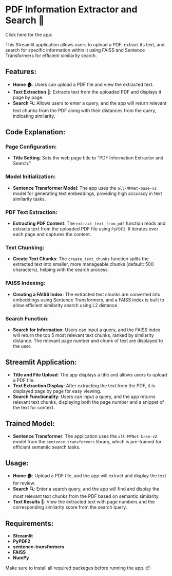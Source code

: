 # PDF Information Extractor and Search 📄  
Click here for the app: 

This Streamlit application allows users to upload a PDF, extract its text, and search for specific information within it using FAISS and Sentence Transformers for efficient similarity search.

## Features:
- **Home 🏠**: Users can upload a PDF file and view the extracted text.
- **Text Extraction 📄**: Extracts text from the uploaded PDF and displays it page by page.
- **Search 🔍**: Allows users to enter a query, and the app will return relevant text chunks from the PDF along with their distances from the query, indicating similarity.

## Code Explanation:

### Page Configuration:
- **Title Setting**: Sets the web page title to "PDF Information Extractor and Search."

### Model Initialization:
- **Sentence Transformer Model**: The app uses the `all-MPNet-base-v2` model for generating text embeddings, providing high accuracy in text similarity tasks.

### PDF Text Extraction:
- **Extracting PDF Content**: The `extract_text_from_pdf` function reads and extracts text from the uploaded PDF file using `PyPDF2`. It iterates over each page and captures the content.

### Text Chunking:
- **Create Text Chunks**: The `create_text_chunks` function splits the extracted text into smaller, more manageable chunks (default: 500 characters), helping with the search process.

### FAISS Indexing:
- **Creating a FAISS Index**: The extracted text chunks are converted into embeddings using Sentence Transformers, and a FAISS index is built to allow efficient similarity search using L2 distance.

### Search Function:
- **Search for Information**: Users can input a query, and the FAISS index will return the top 5 most relevant text chunks, ranked by similarity distance. The relevant page number and chunk of text are displayed to the user.

## Streamlit Application:

- **Title and File Upload**: The app displays a title and allows users to upload a PDF file.
- **Text Extraction Display**: After extracting the text from the PDF, it is displayed page by page for easy viewing.
- **Search Functionality**: Users can input a query, and the app returns relevant text chunks, displaying both the page number and a snippet of the text for context.

## Trained Model:
- **Sentence Transformer**: The application uses the `all-MPNet-base-v2` model from the `sentence-transformers` library, which is pre-trained for efficient semantic search tasks.

## Usage:

- **Home 🏠**: Upload a PDF file, and the app will extract and display the text for review.
- **Search 🔍**: Enter a search query, and the app will find and display the most relevant text chunks from the PDF based on semantic similarity.
- **Text Results 📑**: View the extracted text with page numbers and the corresponding similarity score from the search query.

## Requirements:
- **Streamlit**
- **PyPDF2**
- **sentence-transformers**
- **FAISS**
- **NumPy**

Make sure to install all required packages before running the app. 📦
